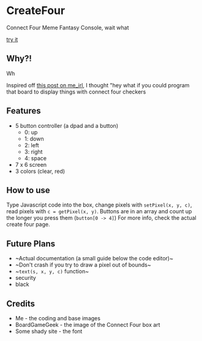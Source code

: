 # CreateFour
Connect Four Meme Fantasy Console, wait what

[try it](https://thev360.github.io/CreateFour/)

## Why?!
Wh

Inspired off [this post on me_irl](https://www.reddit.com/7uu7wg/), I thought "hey what if you could program that board to display things with connect four checkers

## Features
* 5 button controller (a dpad and a button)
	* 0: up
	* 1: down
	* 2: left
	* 3: right
	* 4: space
* 7 x 6 screen
* 3 colors (clear, red)

## How to use
Type Javascript code into the box, change pixels with `setPixel(x, y, c)`, read pixels with `c = getPixel(x, y)`.
Buttons are in an array and count up the longer you press them (`button[0 -> 4]`)
For more info, check the actual create four page.

## Future Plans
* ~Actual documentation (a small guide below the code editor)~
* ~Don't crash if you try to draw a pixel out of bounds~
* ~`text(s, x, y, c)` function~
* security
* black

## Credits
* Me - the coding and base images
* BoardGameGeek - the image of the Connect Four box art
* Some shady site - the font
